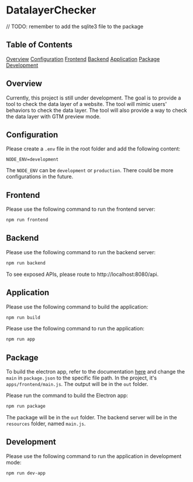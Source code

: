 # DatalayerChecker

// TODO: remember to add the sqlite3 file to the package

## Table of Contents

[Overview](#overview)
[Configuration](#configuration)
[Frontend](#frontend)
[Backend](#backend)
[Application](#application)
[Package](#package)
[Development](#development)

## Overview

Currently, this project is still under development. The goal is to provide a tool to check the data layer of a website. The tool will mimic users' behaviors to check the data layer. The tool will also provide a way to check the data layer with GTM preview mode.

## Configuration

Please create a `.env` file in the root folder and add the following content:

```
NODE_ENV=development
```

The `NODE_ENV` can be `development` or `production`.
There could be more configurations in the future.

## Frontend

Please use the following command to run the frontend server:

```bash
npm run frontend
```

## Backend

Please use the following command to run the backend server:

```bash
npm run backend
```

To see exposed APIs, please route to http://localhost:8080/api.

## Application

Please use the following command to build the application:

```bash
npm run build
```

Please use the following command to run the application:

```bash
npm run app
```

## Package

To build the electron app, refer to the documentation [here](https://www.electronjs.org/docs/latest/tutorial/tutorial-packaging) and change the `main` in `package.json` to the specific file path. In the project, it's `apps/frontend/main.js`. The output will be in the `out` folder.

Please run the command to build the Electron app:

```bash
npm run package
```

The package will be in the `out` folder. The backend server will be in the `resources` folder, named `main.js`.

## Development

Please use the following command to run the application in development mode:

```bash
npm run dev-app
```
